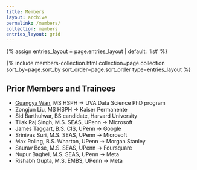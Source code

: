 ```yaml
---
title: Members
layout: archive
permalink: /members/
collection: members
entries_layout: grid
---
```


{% assign entries_layout = page.entries_layout | default: 'list' %}
<div class="entries-{{ entries_layout }}">
  {% include members-collection.html 
    collection=page.collection 
    sort_by=page.sort_by 
    sort_order=page.sort_order 
    type=entries_layout 
  %}
</div>

<div class="back-to-top"></div>

## Prior Members and Trainees

- [Guangya Wan](https://datascience.virginia.edu/people/guangya-wan), MS HSPH &#8594; UVA Data Science PhD program
- Zongjun Liu, MS HSPH &#8594; Kaiser Permanente
- Sid Barthulwar, BS candidate, Harvard University 
- Tilak Raj Singh, M.S. SEAS, UPenn &#8594; Microsoft
- James Taggart, B.S. CIS, UPenn &#8594; Google
- Srinivas Suri, M.S. SEAS, UPenn &#8594; Microsoft
- Max Roling, B.S. Wharton, UPenn &#8594; Morgan Stanley
- Saurav Bose, M.S. SEAS, UPenn &#8594; Foursquare 
- Nupur Baghel, M.S. SEAS, UPenn &#8594; Meta
- Rishabh Gupta, M.S. EMBS, UPenn &#8594; Meta